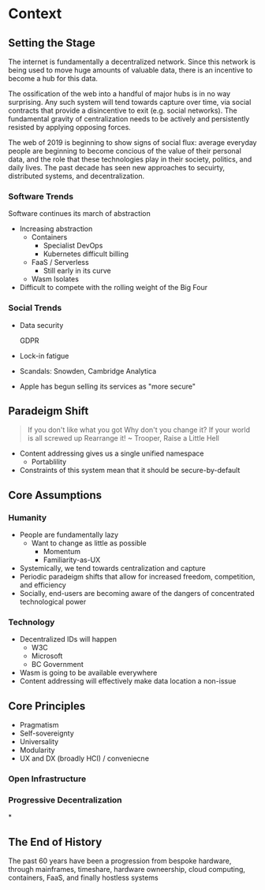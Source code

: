 # Context

## Setting the Stage

The internet is fundamentally a decentralized network. Since this network is being used to move huge amounts of valuable data, there is an incentive to become a hub for this data.

The ossification of the web into a handful of major hubs is in no way surprising. Any such system will tend towards capture over time, via social contracts that provide a disincentive to exit \(e.g. social networks\). The fundamental gravity of centralization needs to be actively and persistently resisted by applying opposing forces.

The web of 2019 is beginning to show signs of social flux: average everyday people are beginning to become concious of the value of their personal data, and the role that these technologies play in their society, politics, and daily lives. The past decade has seen new approaches to secuirty, distributed systems, and decentralization.

### Software Trends

Software continues its march of abstraction

* Increasing abstraction
  * Containers
    * Specialist DevOps
    * Kubernetes difficult billing
  * FaaS / Serverless
    * Still early in its curve
  * Wasm Isolates
* Difficult to compete with the rolling weight of the Big Four

### Social Trends

* Data security

   GDPR

* Lock-in fatigue
* Scandals: Snowden, Cambridge Analytica
* Apple has begun selling its services as "more secure"

## Paradeigm Shift

> If you don't like what you got Why don't you change it? If your world is all screwed up Rearrange it! ~ Trooper, Raise a Little Hell

* Content addressing gives us a single unified namespace
  * Portablility
* Constraints of this system mean that it should be secure-by-default

## Core Assumptions

### Humanity

* People are fundamentally lazy
  * Want to change as little as possible
    * Momentum
    * Familiarity-as-UX
* Systemically, we tend towards centralization and capture
* Periodic paradeigm shifts that allow for increased freedom, competition, and efficiency
* Socially, end-users are becoming aware of the dangers of concentrated technological power

### Technology

* Decentralized IDs will happen
  * W3C
  * Microsoft
  * BC Government
* Wasm is going to be available everywhere
* Content addressing will effectively make data location a non-issue

## Core Principles

* Pragmatism
* Self-sovereignty
* Universality
* Modularity
* UX and DX \(broadly HCI\) / conveniecne

### Open Infrastructure

### Progressive Decentralization

\*

## The End of History

The past 60 years have been a progression from bespoke hardware, through mainframes, timeshare, hardware owneership, cloud computing, containers, FaaS, and finally hostless systems

